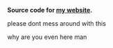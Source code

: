 **Source code for [my website](https://kodedkodie.github.io).**

please dont mess around with this

why are you even here man
